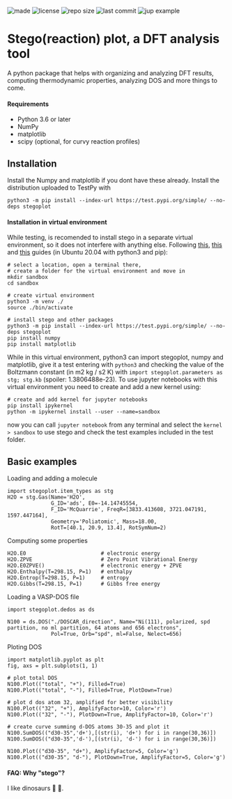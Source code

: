 
![made](https://img.shields.io/badge/python-3.8-green?logo=python&logoColor=green&style=flat)
![license](https://img.shields.io/github/license/sebagodoy/stegoplot)
![repo size](https://img.shields.io/github/repo-size/sebagodoy/stegoplot)
![last commit](https://img.shields.io/github/last-commit/sebagodoy/stegoplot)
![jup example](https://img.shields.io/github/directory-file-count/sebagodoy/stegoplot/test?extension=ipynb&label=jupyter%20examples&type=file)

# Stego(reaction) plot, a DFT analysis tool

A python package that helps with organizing and analyzing DFT results, computing thermodynamic properties, 
analyzing DOS and more things to come.


#### Requirements
* Python 3.6 or later
* NumPy
* matplotlib
* scipy (optional, for curvy reaction profiles)

## Installation
Install the Numpy and matplotlib if you dont have these already. Install the distribution uploaded to TestPy with 
```
python3 -m pip install --index-url https://test.pypi.org/simple/ --no-deps stegoplot
```
#### Installation in virtual environment
While testing, is recomended to install stego in a separate virtual environment, so it does not
interfere with anything else. Following [this](https://packaging.python.org/en/latest/tutorials/packaging-projects/), 
[this](https://packaging.python.org/en/latest/tutorials/installing-packages/#creating-and-using-virtual-environments) and [this]() guides (in Ubuntu 20.04 with python3 and pip):
```
# select a location, open a terminal there, 
# create a folder for the virtual environment and move in
mkdir sandbox
cd sandbox 

# create virtual environment
python3 -m venv ./
source ./bin/activate

# install stego and other packages
python3 -m pip install --index-url https://test.pypi.org/simple/ --no-deps stegoplot
pip install numpy
pip install matplotlib
```
While in this virtual environment, python3 can import stegoplot, numpy and matplotlib, give it a 
test entering with `python3` and checking the value of the Boltzmann constant (in m2 kg / s2 K) 
with `import stegoplot.parameters as stg; stg.kb` (spoiler: 1.3806488e-23).
To use jupyter notebooks with this virtual environment you need to create and add a new kernel using:
```
# create and add kernel for jupyter notebooks
pip install ipykernel
python -m ipykernel install --user --name=sandbox

```
now you can call `jupyter notebook` from any terminal and select the `kernel > sandbox` to use
stego and check the test examples included in the test folder.

## Basic examples 
Loading and adding a molecule
```
import stegoplot.item_types as stg
H2O = stg.Gas(Name='H2O',
              G_ID='ads', E0=-14.14745554,
              F_ID='McQuarrie', FreqR=[3833.413608, 3721.047191, 1597.447164],
              Geometry='Poliatomic', Mass=18.00,
              RotT=[40.1, 20.9, 13.4], RotSymNum=2)
```
Computing some properties
```
H2O.E0                        # electronic energy
H2O.ZPVE                      # Zero Point Vibrational Energy
H2O.E0ZPVE()                  # electronic energy + ZPVE
H2O.Enthalpy(T=298.15, P=1)   # enthalpy
H2O.Entrop(T=298.15, P=1)     # entropy
H2O.Gibbs(T=298.15, P=1)      # Gibbs free energy
```
Loading a VASP-DOS file
```
import stegoplot.dedos as ds

N100 = ds.DOS("./DOSCAR_direction", Name="Ni(111), polarized, spd partition, no ml partition, 64 atoms and 656 electrons", 
              Pol=True, Orb="spd", ml=False, Nelect=656)
```
Ploting DOS
```
import matplotlib.pyplot as plt
fig, axs = plt.subplots(1, 1)

# plot total DOS
N100.Plot(("total", "+"), Filled=True) 
N100.Plot(("total", "-"), Filled=True, PlotDown=True)

# plot d dos atom 32, amplified for better visibility
N100.Plot(("32", "+"), AmplifyFactor=10, Color='r') 
N100.Plot(("32", "-"), PlotDown=True, AmplifyFactor=10, Color='r')

# create curve summing d-DOS atoms 30-35 and plot it
N100.SumDOS(("d30-35",'d+'),[(str(i), 'd+') for i in range(30,36)])
N100.SumDOS(("d30-35",'d-'),[(str(i), 'd-') for i in range(30,36)])

N100.Plot(("d30-35", "d+"), AmplifyFactor=5, Color='g') 
N100.Plot(("d30-35", "d-"), PlotDown=True, AmplifyFactor=5, Color='g')

```
#### FAQ: Why "stego"?
I like dinosaurs :t-rex: :sauropod:.
